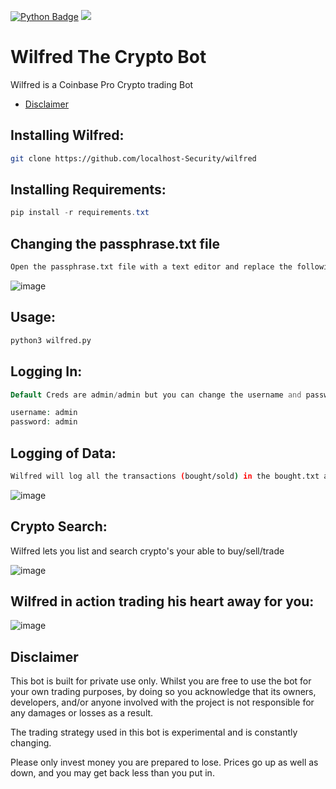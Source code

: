 [![Python Badge]][Python Badge]
<img src="https://img.shields.io/badge/version-1.0.3-green.svg?cacheSeconds=2592000" />

# Wilfred The Crypto Bot
Wilfred is a Coinbase Pro Crypto trading Bot

  * [Disclaimer](#Disclaimer)

## Installing Wilfred:
```bash
git clone https://github.com/localhost-Security/wilfred
```

## Installing Requirements:
```powershell
pip install -r requirements.txt
```
## Changing the passphrase.txt file
```bash
Open the passphrase.txt file with a text editor and replace the following values
```
![image](https://user-images.githubusercontent.com/91699851/136720697-7dbc85ff-6a4d-4032-97cc-362bc63fcdfb.png)



## Usage:
```python
python3 wilfred.py
```

## Logging In:
```php
Default Creds are admin/admin but you can change the username and password in the config.txt file

username: admin
password: admin
```

## Logging of Data:
```bash
Wilfred will log all the transactions (bought/sold) in the bought.txt and sold.txt files
```
![image](https://user-images.githubusercontent.com/91699851/137650637-b48d973c-03e0-4846-8c82-a066f6de0e78.png)

## Crypto Search:

Wilfred lets you list and search crypto's your able to buy/sell/trade

![image](https://user-images.githubusercontent.com/91699851/137650724-f7e81137-3e62-44cf-82cd-1c41f2042003.png)

## Wilfred in action trading his heart away for you:
![image](https://user-images.githubusercontent.com/91699851/136724235-f1754123-3a5b-4d01-9bd4-9f290f707744.png)

## Disclaimer

This bot is built for private use only. Whilst you are free to use the bot for your own trading purposes, by doing so you acknowledge that its owners, developers, and/or anyone involved with the project is not responsible for any damages or losses as a result.

The trading strategy used in this bot is experimental and is constantly changing.

Please only invest money you are prepared to lose. Prices go up as well as down, and you may get back less than you put in.

[Python Badge]:https://img.shields.io/badge/Made%20with-Python-blue
